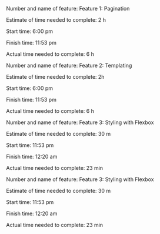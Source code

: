 Number and name of feature: Feature 1: Pagination

Estimate of time needed to complete: 2 h

Start time: 6:00 pm

Finish time: 11:53 pm

Actual time needed to complete: 6 h

<!-- /////////////////////// -->

Number and name of feature: Feature 2: Templating

Estimate of time needed to complete: 2h

Start time: 6:00 pm

Finish time: 11:53 pm

Actual time needed to complete: 6 h

<!--  //////////////////////-->

Number and name of feature: Feature 3: Styling with Flexbox

Estimate of time needed to complete: 30 m

Start time: 11:53 pm

Finish time: 12:20 am

Actual time needed to complete: 23 min

<!--  //////////////////////-->

Number and name of feature: Feature 3: Styling with Flexbox

Estimate of time needed to complete: 30 m

Start time: 11:53 pm

Finish time: 12:20 am

Actual time needed to complete: 23 min





